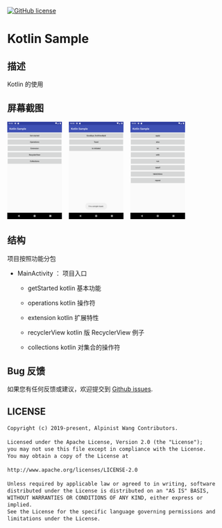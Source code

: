 [![GitHub license](https://img.shields.io/badge/license-Apache%20License%202.0-blue.svg?style=flat)](http://www.apache.org/licenses/LICENSE-2.0)

# Kotlin Sample

## 描述

Kotlin 的使用

## 屏幕截图

<img src="screenshots/main.png" width=25%><span>&nbsp;&nbsp;&nbsp;&nbsp;</span><img src="screenshots/getStarted.png" width=25%><span>&nbsp;&nbsp;&nbsp;&nbsp;</span><img src="screenshots/operations.png" width=25%>

## 结构

项目按照功能分包

* MainActivity ： 项目入口
    
    * getStarted kotlin 基本功能
    
    * operations kotlin 操作符
    
    * extension kotlin 扩展特性
    
    * recyclerView kotlin 版 RecyclerView 例子
    
    * collections kotlin 对集合的操作符

## Bug 反馈

如果您有任何反馈或建议，欢迎提交到 [Github issues](https://github.com/OpenKotlin/KotlinSample/issues).

## LICENSE

    Copyright (c) 2019-present, Alpinist Wang Contributors.

    Licensed under the Apache License, Version 2.0 (the "License");
    you may not use this file except in compliance with the License.
    You may obtain a copy of the License at

    http://www.apache.org/licenses/LICENSE-2.0

    Unless required by applicable law or agreed to in writing, software
    distributed under the License is distributed on an "AS IS" BASIS,
    WITHOUT WARRANTIES OR CONDITIONS OF ANY KIND, either express or implied.
    See the License for the specific language governing permissions and
    limitations under the License.